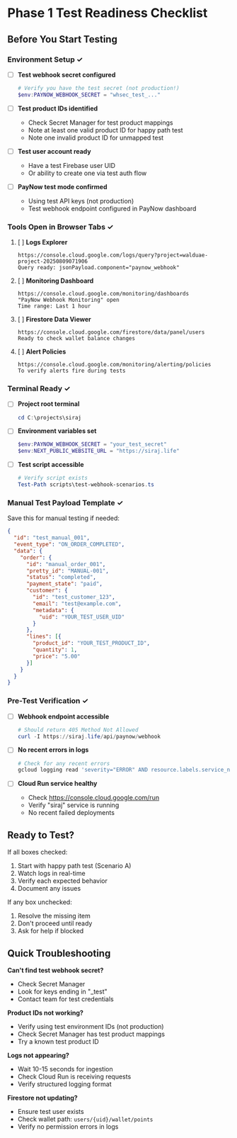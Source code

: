 # Phase 1 Test Readiness Checklist

## Before You Start Testing

### Environment Setup ✓

- [ ] **Test webhook secret configured**
  ```powershell
  # Verify you have the test secret (not production!)
  $env:PAYNOW_WEBHOOK_SECRET = "whsec_test_..."
  ```

- [ ] **Test product IDs identified**
  - Check Secret Manager for test product mappings
  - Note at least one valid product ID for happy path test
  - Note one invalid product ID for unmapped test

- [ ] **Test user account ready**
  - Have a test Firebase user UID
  - Or ability to create one via test auth flow

- [ ] **PayNow test mode confirmed**
  - Using test API keys (not production)
  - Test webhook endpoint configured in PayNow dashboard

### Tools Open in Browser Tabs ✓

1. [ ] **Logs Explorer**
   ```
   https://console.cloud.google.com/logs/query?project=walduae-project-20250809071906
   Query ready: jsonPayload.component="paynow_webhook"
   ```

2. [ ] **Monitoring Dashboard**
   ```
   https://console.cloud.google.com/monitoring/dashboards
   "PayNow Webhook Monitoring" open
   Time range: Last 1 hour
   ```

3. [ ] **Firestore Data Viewer**
   ```
   https://console.cloud.google.com/firestore/data/panel/users
   Ready to check wallet balance changes
   ```

4. [ ] **Alert Policies**
   ```
   https://console.cloud.google.com/monitoring/alerting/policies
   To verify alerts fire during tests
   ```

### Terminal Ready ✓

- [ ] **Project root terminal**
  ```powershell
  cd C:\projects\siraj
  ```

- [ ] **Environment variables set**
  ```powershell
  $env:PAYNOW_WEBHOOK_SECRET = "your_test_secret"
  $env:NEXT_PUBLIC_WEBSITE_URL = "https://siraj.life"
  ```

- [ ] **Test script accessible**
  ```powershell
  # Verify script exists
  Test-Path scripts\test-webhook-scenarios.ts
  ```

### Manual Test Payload Template ✓

Save this for manual testing if needed:

```json
{
  "id": "test_manual_001",
  "event_type": "ON_ORDER_COMPLETED",
  "data": {
    "order": {
      "id": "manual_order_001",
      "pretty_id": "MANUAL-001",
      "status": "completed",
      "payment_state": "paid",
      "customer": {
        "id": "test_customer_123",
        "email": "test@example.com",
        "metadata": {
          "uid": "YOUR_TEST_USER_UID"
        }
      },
      "lines": [{
        "product_id": "YOUR_TEST_PRODUCT_ID",
        "quantity": 1,
        "price": "5.00"
      }]
    }
  }
}
```

### Pre-Test Verification ✓

- [ ] **Webhook endpoint accessible**
  ```powershell
  # Should return 405 Method Not Allowed
  curl -I https://siraj.life/api/paynow/webhook
  ```

- [ ] **No recent errors in logs**
  ```powershell
  # Check for any recent errors
  gcloud logging read 'severity="ERROR" AND resource.labels.service_name="siraj"' --limit=5
  ```

- [ ] **Cloud Run service healthy**
  - Check https://console.cloud.google.com/run
  - Verify "siraj" service is running
  - No recent failed deployments

## Ready to Test?

If all boxes checked: 
1. Start with happy path test (Scenario A)
2. Watch logs in real-time
3. Verify each expected behavior
4. Document any issues

If any box unchecked:
1. Resolve the missing item
2. Don't proceed until ready
3. Ask for help if blocked

## Quick Troubleshooting

**Can't find test webhook secret?**
- Check Secret Manager
- Look for keys ending in "_test"
- Contact team for test credentials

**Product IDs not working?**
- Verify using test environment IDs (not production)
- Check Secret Manager has test product mappings
- Try a known test product ID

**Logs not appearing?**
- Wait 10-15 seconds for ingestion
- Check Cloud Run is receiving requests
- Verify structured logging format

**Firestore not updating?**
- Ensure test user exists
- Check wallet path: `users/{uid}/wallet/points`
- Verify no permission errors in logs

